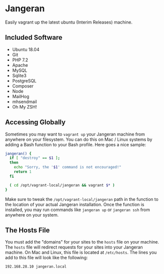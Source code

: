 Jangeran
========

Easily vagrant up the latest ubuntu (Interim Releases) machine.


Included Software
-----------------

- Ubuntu 18.04
- Git
- PHP 7.2
- Apache
- MySQL
- Sqlite3
- PostgreSQL
- Composer
- Node
- MailHog
- mhsendmail
- Oh My ZSH!


Accessing Globally
------------------

Sometimes you may want to `vagrant up` your Jangeran machine from anywhere on your filesystem. You can do this on Mac / Linux systems by adding a Bash function to your Bash profile. Here goes a nice sample:

```bash
jangeran() {
  if [ "destroy" == $1 ];
  then
    echo "Sorry, the '$1' command is not encouraged!"
    return 1
  fi

  ( cd /opt/vagrant-local/jangeran && vagrant $* )
}
```

Make sure to tweak the `/opt/vagrant-local/jangeran` path in the function to the location of your actual Jangeran installation. Once the function is installed, you may run commands like `jangeran up` or `jangeran ssh` from anywhere on your system.


The Hosts File
--------------

You must add the "domains" for your sites to the `hosts` file on your machine. The `hosts` file will redirect requests for your sites into your Jangeran machine. On Mac and Linux, this file is located at `/etc/hosts`. The lines you add to this file will look like the following:

~~~
192.168.28.10 jangeran.local
~~~
